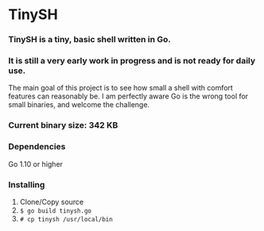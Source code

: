 # TinySH
### TinySH is a tiny, basic shell written in Go. 
### It is still a very early work in progress and is not ready for daily use.
The main goal of this project is to see how small a shell with comfort features can reasonably be.
I am perfectly aware Go is the wrong tool for small binaries, and welcome the challenge.

### Current binary size: 342 KB

### Dependencies
Go 1.10 or higher

### Installing 
1. Clone/Copy source
1. `$ go build tinysh.go`
1. `# cp tinysh /usr/local/bin`
